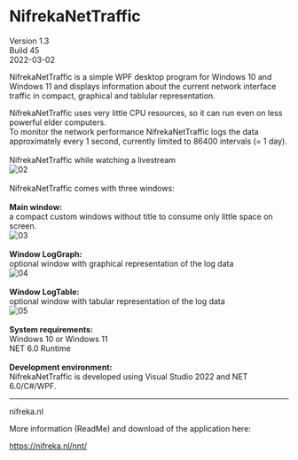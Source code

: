 # NifrekaNetTraffic
Version 1.3\
Build 45\
2022-03-02


NifrekaNetTraffic is a simple WPF desktop program for Windows 10 and Windows 11 and displays information about the current network interface traffic in compact, graphical and tablular representation.

NifrekaNetTraffic uses very little CPU resources, so it can run even on less powerful elder computers.\
To monitor the network performance NifrekaNetTraffic logs the data approximately every 1 second, currently limited to 86400 intervals (= 1 day).
\
\
NifrekaNetTraffic while watching a livestream\
![02](https://user-images.githubusercontent.com/32561354/155433764-57be9fd1-a900-4e99-b9fd-5ec319cc03a3.png)
\
\
NifrekaNetTraffic comes with three windows:\
\
**Main window:**\
a compact custom windows without title to consume only little space on screen.\
![03](https://user-images.githubusercontent.com/32561354/155433784-88013065-d1b6-428f-8f80-a8b656a23e77.png)
\
\
**Window LogGraph:**\
optional window with graphical representation of the log data\
![04](https://user-images.githubusercontent.com/32561354/155433807-0f87999a-0d42-410f-bc9f-39741387cf21.png)
\
\
**Window LogTable:**\
optional window with tabular representation of the log data\
![05](https://user-images.githubusercontent.com/32561354/155433835-3025c60f-f256-4835-9e00-419f82336fbc.png)
\
\
**System requirements:**\
Windows 10 or Windows 11\
NET 6.0 Runtime
\
\
**Development environment:**\
NifrekaNetTraffic is developed using Visual Studio 2022 and NET 6.0/C#/WPF.


---
nifreka.nl

More information (ReadMe) and download of the application here:

https://nifreka.nl/nnt/




